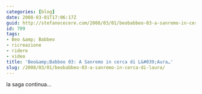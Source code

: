```yaml
---
categories: [blog]
date: 2008-03-01T17:06:17Z
guid: http://stefanocecere.com/2008/03/01/beobabbeo-03-a-sanremo-in-cerca-di-laura/
id: 709
tags:
- Beo &amp; Babbeo
- ricreazione
- ridere
- video
title: 'Beo&amp;Babbeo 03: A Sanremo in cerca di L&#039;Aura…'
slug: /2008/03/01/beobabbeo-03-a-sanremo-in-cerca-di-laura/
---
```


la saga continua…